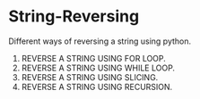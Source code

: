# String-Reversing
Different ways of reversing a string using python.

1) REVERSE A STRING USING FOR LOOP.
2) REVERSE A STRING USING WHILE LOOP.
3) REVERSE A STRING USING SLICING.
4) REVERSE A STRING USING RECURSION.
